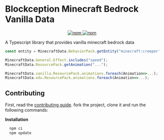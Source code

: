 # Blockception Minecraft Bedrock Vanilla Data

<p align="center">
	<a href="https://www.npmjs.com/package/bc-minecraft-bedrock-vanilla-data">
		<img alt="npm" src="https://img.shields.io/npm/v/bc-minecraft-bedrock-vanilla-data">
		<img alt="npm" src="https://img.shields.io/npm/dt/bc-minecraft-bedrock-vanilla-data">
	</a>
</p>

A Typescript library that provides vanilla minecraft bedrock data

```ts
const entity = MinecraftData.BehaviorPack.getEntity("minecraft:creeper");

MinecraftData.General.Effect.includes("speed");
MinecraftData.ResourcePack.getAnimation("...");

MinecraftData.vanilla.ResourcePack.animations.foreach(Animation=>...);
MinecraftData.edu.ResourcePack.animations.foreach(Animation=>...);
```

## Contributing

First, read the [contributing guide](./CONTRIBUTING.md). fork the project, clone it and run the following commands:

**Installation**

```cmd
  npm ci
  npm update
```
